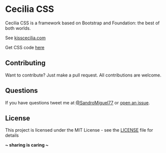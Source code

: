 # Cecilia CSS
Cecilia CSS is a framework based on Bootstrap and Foundation: the best of both worlds.

See [kisscecilia.com](http://kisscecilia.com/)

Get CSS code [here](styles.css)

## Contributing
Want to contribute? Just make a pull request. All contributions are welcome.

## Questions
If you have questions tweet me at [@SandroMiguel77](https://twitter.com/SandroMiguel77) or [open an issue](https://github.com/SandroMiguel/cecilia-css/issues/new).

License
----
This project is licensed under the MIT License - see the [LICENSE](LICENSE) file for details

**~ sharing is caring ~**
